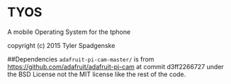 # TYOS
A mobile Operating System for the tphone

copyright (c) 2015 Tyler Spadgenske

##Dependencies
`adafruit-pi-cam-master/` is from https://github.com/adafruit/adafruit-pi-cam 
at commit d3ff2266727 under the BSD License not the MIT license like the rest 
of the code.
